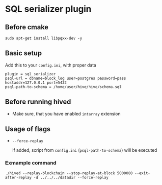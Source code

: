 # SQL serializer plugin

## Before cmake

	sudo apt-get install libpqxx-dev -y

## Basic setup

Add this to your `config.ini`, with proper data

```
plugin = sql_serializer
psql-url = dbname=block_log user=postgres password=pass hostaddr=127.0.0.1 port=5432
psql-path-to-schema = /home/user/hive/hive/schema.sql
```

## Before running hived

- Make sure, that you have enabled `intarray` extension

## Usage of flags

- `--force-replay` 

	if added, script from `config.ini` (`psql-path-to-schema`) will be executed

### Exmample command

	./hived --replay-blockchain --stop-replay-at-block 5000000 --exit-after-replay -d ../../../datadir --force-replay